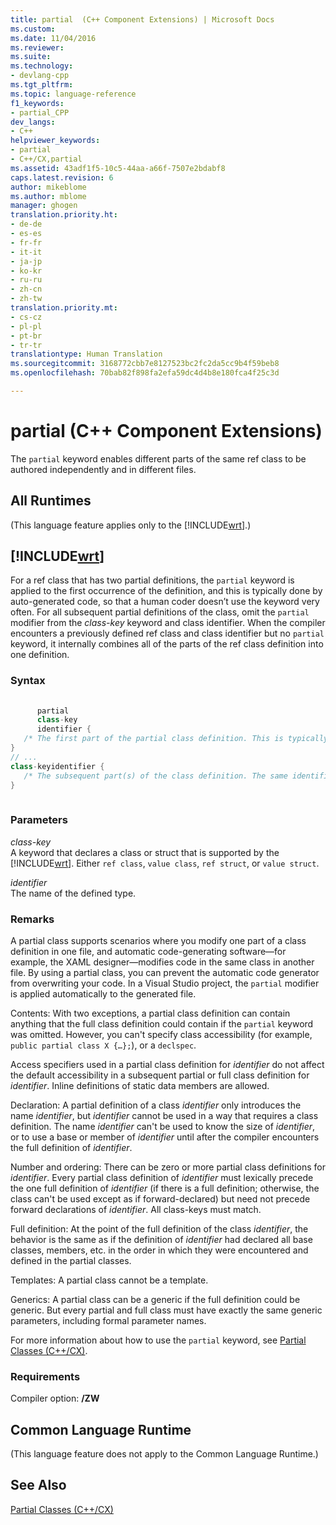 ```yaml
---
title: partial  (C++ Component Extensions) | Microsoft Docs
ms.custom: 
ms.date: 11/04/2016
ms.reviewer: 
ms.suite: 
ms.technology:
- devlang-cpp
ms.tgt_pltfrm: 
ms.topic: language-reference
f1_keywords:
- partial_CPP
dev_langs:
- C++
helpviewer_keywords:
- partial
- C++/CX,partial
ms.assetid: 43adf1f5-10c5-44aa-a66f-7507e2bdabf8
caps.latest.revision: 6
author: mikeblome
ms.author: mblome
manager: ghogen
translation.priority.ht:
- de-de
- es-es
- fr-fr
- it-it
- ja-jp
- ko-kr
- ru-ru
- zh-cn
- zh-tw
translation.priority.mt:
- cs-cz
- pl-pl
- pt-br
- tr-tr
translationtype: Human Translation
ms.sourcegitcommit: 3168772cbb7e8127523bc2fc2da5cc9b4f59beb8
ms.openlocfilehash: 70bab82f898fa2efa59dc4d4b8e180fca4f25c3d

---
```

# partial  (C++ Component Extensions)
The `partial` keyword enables different parts of the same ref class to be authored independently and in different files.  
  
## All Runtimes  
 (This language feature applies only to the [!INCLUDE[wrt](../atl/reference/includes/wrt_md.md)].)  
  
## [!INCLUDE[wrt](../atl/reference/includes/wrt_md.md)]  
 For a ref class that has two partial definitions, the `partial` keyword is applied to the first occurrence of the definition, and this is typically done by auto-generated code, so that a human coder doesn’t use the keyword very often. For all subsequent partial definitions of the class, omit the `partial` modifier from the *class-key* keyword and class identifier. When the compiler encounters a previously defined ref class and class identifier but no `partial` keyword, it internally combines all of the parts of the ref class definition into one definition.  
  
### Syntax  
  
```cpp  
  
      partial  
      class-key  
      identifier {  
   /* The first part of the partial class definition. This is typically auto-generated*/  
}  
// ...  
class-keyidentifier {  
   /* The subsequent part(s) of the class definition. The same identifier is specified, but the "partial" keyword is omitted. */  
}  
  
```  
  
### Parameters  
 *class-key*  
 A keyword that declares a class or struct that is supported by the [!INCLUDE[wrt](../atl/reference/includes/wrt_md.md)]. Either `ref class`, `value class`, `ref struct`, or `value struct`.  
  
 *identifier*  
 The name of the defined type.  
  
### Remarks  
 A partial class supports scenarios where you modify one part of a class definition in one file, and automatic code-generating software—for example, the XAML designer—modifies code in the same class in another file. By using a partial class, you can prevent the automatic code generator from overwriting your code. In a Visual Studio project, the `partial` modifier is applied automatically to the generated file.  
  
 Contents: With two exceptions, a partial class definition can contain anything that the full class definition could contain if the `partial` keyword was omitted. However, you can't specify class accessibility (for example, `public partial class X {…};`),  or a `declspec`.  
  
 Access specifiers used in a partial class definition for *identifier* do not affect the default accessibility in a subsequent partial or full class definition for *identifier*. Inline definitions of static data members are allowed.  
  
 Declaration: A partial definition of a class *identifier* only introduces the name *identifier*, but *identifier* cannot be used in a way that requires a class definition. The name *identifier* can't be used to know the size of *identifier*, or to use a base or member of *identifier* until after the compiler encounters the full definition of *identifier*.  
  
 Number and ordering: There can be zero or more partial class definitions for *identifier*. Every partial class definition of *identifier* must lexically precede the one full definition of *identifier* (if there is a full definition; otherwise, the class can't be used except as if forward-declared) but need not precede forward declarations of *identifier*. All class-keys must match.  
  
 Full definition: At the point of the full definition of the class *identifier*, the behavior is the same as if the definition of *identifier* had declared all base classes, members, etc. in the order in which they were encountered and defined in the partial classes.  
  
 Templates: A partial class cannot be a template.  
  
 Generics: A partial class can be a generic if the full definition could be generic. But every partial and full class must have exactly the same generic parameters, including formal parameter names.  
  
 For more information about how to use the `partial` keyword, see [Partial Classes (C++/CX)](http://go.microsoft.com/fwlink/p/?LinkId=249023).  
  
### Requirements  
 Compiler option: **/ZW**  
  
## Common Language Runtime  
 (This language feature does not apply to the Common Language Runtime.)  
  
## See Also  
 [Partial Classes (C++/CX)](http://go.microsoft.com/fwlink/p/?LinkId=249023)


<!--HONumber=Jan17_HO2-->


